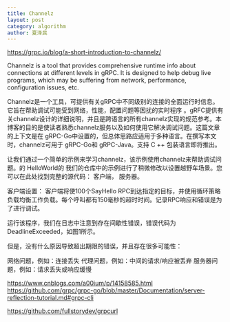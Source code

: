 ```yaml
---
title: Channelz
layout: post
category: algorithm
author: 夏泽民
---
```

https://grpc.io/blog/a-short-introduction-to-channelz/

Channelz is a tool that provides comprehensive runtime info about connections at different levels in gRPC. It is designed to help debug live programs, which may be suffering from network, performance, configuration issues, etc.
<!-- more -->
Channelz是一个工具，可提供有关gRPC中不同级别的连接的全面运行时信息。它旨在帮助调试可能受到网络，性能，配置问题等困扰的实时程序 。gRFC提供有关channelz设计的详细说明，并且是跨语言的所有channelz实现的规范参考。本博客的目的是使读者熟悉channelz服务以及如何使用它解决调试问题。这篇文章的上下文是在 gRPC-Go中设置的，但总体思路应适用于多种语言。在撰写本文时，channelz可用于 gRPC-Go和 gRPC-Java。支持 C ++ 包装语言即将推出。

让我们通过一个简单的示例来学习channelz，该示例使用channelz来帮助调试问题。的 HelloWorld的 我们的仓库中的示例进行了稍微修改以设置越野车场景。您可以在此处找到完整的源代码： 客户端， 服务器。

客户端设置： 客户端将使100个SayHello RPC到达指定的目标，并使用循环策略负载均衡工作负载。每个呼叫都有150毫秒的超时时间。记录RPC响应和错误是为了进行调试。

运行该程序，我们在日志中注意到存在间歇性错误，错误代码为DeadlineExceeded，如图1所示。

但是，没有什么原因导致超出期限的错误，并且存在很多可能性：

网络问题，例如：连接丢失
代理问题，例如：中间的请求/响应被丢弃
服务器问题，例如：请求丢失或响应缓慢

https://www.cnblogs.com/a00ium/p/14158585.html
https://github.com/grpc/grpc-go/blob/master/Documentation/server-reflection-tutorial.md#grpc-cli

https://github.com/fullstorydev/grpcurl

